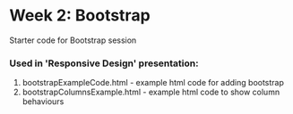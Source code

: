 # Week 2: Bootstrap

Starter code for Bootstrap session

### Used in 'Responsive Design' presentation:
1. bootstrapExampleCode.html - example html code for adding bootstrap
1. bootstrapColumnsExample.html - example html code to show column behaviours
